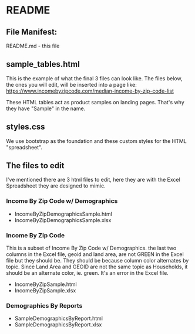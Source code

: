 # README

## File Manifest:

README.md - this file

## sample_tables.html
This is the example of what the final 3 files can look like. The files below, the ones you will edit, will be inserted into a page like:
https://www.incomebyzipcode.com/median-income-by-zip-code-list

These HTML tables act as product samples on landing pages. That's why they have "Sample" in the name.

## styles.css
We use bootstrap as the foundation and these custom styles for the HTML "spreadsheet".

## The files to edit
I've mentioned there are 3 html files to edit, here they are with the Excel Spreadsheet they are designed to mimic. 


### Income By Zip Code w/ Demographics
* IncomeByZipDemographicsSample.html
* IncomeByZipDemographicsSample.xlsx

### Income By Zip Code
This is a subset of Income By Zip Code w/ Demographics. the last two columns in the Excel file, geoid and land area, are not GREEN in the Excel file but they should be. They should be because column color alternates by topic. Since Land Area and GEOID are not the same topic as Households, it should be an alternate color, ie. green. It's an error in the Excel file. 

* IncomeByZipSample.html
* IncomeByZipSample.xlsx

### Demographics By Reports
* SampleDemographicsByReport.html
* SampleDemographicsByReport.xlsx

